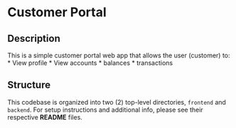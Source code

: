 # Customer Portal

## Description

This is a simple customer portal web app that allows the user (customer) to:
    * View profile
    * View accounts
        * balances
        * transactions
        
## Structure

This codebase is organized into two (2) top-level directories, `frontend` and `backend`. For setup instructions and additional info, please see their respective **README** files. 